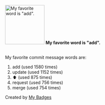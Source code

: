 <img src="https://my-badges.github.io/my-badges/favorite-word.png" alt="My favorite word is &quot;add&quot;." title="My favorite word is &quot;add&quot;." width="128">
<strong>My favorite word is &quot;add&quot;.</strong>
<br><br>

My favorite commit message words are:

1. add (used 1580 times)
2. update (used 1152 times)
3. :arrow_up: (used 875 times)
4. request (used 756 times)
5. merge (used 754 times)


Created by <a href="https://github.com/my-badges/my-badges">My Badges</a>